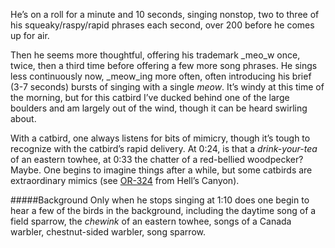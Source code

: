 He’s on a roll for a minute and 10 seconds, singing nonstop, two to three of his squeaky/raspy/rapid phrases each second, over 200 before he comes up for air.
 
Then he seems more thoughtful, offering his trademark _meo_w once, twice, then a third time before offering a few more song phrases. He sings less continuously now, _meow_ing more often, often introducing his brief (3-7 seconds) bursts of singing with a single _meow_. It’s windy at this time of the morning, but for this catbird I’ve ducked behind one of the large boulders and am largely out of the wind, though it can be heard swirling about.

With a catbird, one always listens for bits of mimicry, though it’s tough to recognize with the catbird’s rapid delivery. At 0:24, is that a _drink-your-tea_ of an eastern towhee, at 0:33 the chatter of a red-bellied woodpecker? Maybe. One begins to imagine things after a while, but some catbirds are extraordinary mimics (see [OR-324](http://listeningtoacontinentsing.com/recording.php?page=OR-324) from Hell’s Canyon). 

#####Background
Only when he stops singing at 1:10 does one begin to hear a few of the birds in the background, including the daytime song of a field sparrow, the _chewink_ of an eastern towhee, songs of a Canada warbler, chestnut-sided warbler, song sparrow. 
